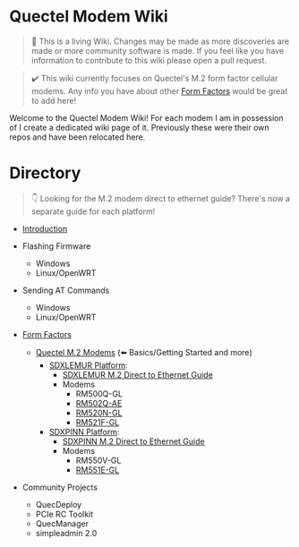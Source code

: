 Quectel Modem Wiki
=================================
> :book: This is a living Wiki. Changes may be made as more discoveries are made or more community software is made. If you feel like you have information to contribute to this wiki please open a pull request.

> :heavy_check_mark: This wiki currently focuses on Quectel's M.2 form factor cellular modems. Any info you have about other [Form Factors](./formfactors) would be great to add here!

Welcome to the Quectel Modem Wiki! For each modem I am in possession of I create a dedicated wiki page of it. Previously these were their own repos and have been relocated here.

# Directory

> :point_down: Looking for the M.2 modem direct to ethernet guide? There's now a separate guide for each platform!

- [Introduction](./introduction.md)
- Flashing Firmware
	- Windows
	- Linux/OpenWRT
- Sending AT Commands
	- Windows
	- Linux/OpenWRT 
- [Form Factors](./formfactors.md)
	- [Quectel M.2 Modems](./m.2_formfactor.md) (:arrow_left: Basics/Getting Started and more)
		- [SDXLEMUR Platform](./sdxlemur/README.md):
			- [SDXLEMUR M.2 Direct to Ethernet Guide](./sdxlemur/sdxlemur_m.2_to_eth.md)
			- Modems
				- RM500Q-GL 
			     - [RM502Q-AE](./RM502Q-AE/README.md)
			     - [RM520N-GL](./RM520N-GL/README.md)
			     - [RM521F-GL](./RM521F-GL/README.md)
		- [SDXPINN Platform](./sdxpinn/README.md):
			- [SDXPINN M.2 Direct to Ethernet Guide](./sdxpinn/sdxpinn_m.2_to_eth.md)
			- Modems
				- RM550V-GL 
				- [RM551E-GL](./RM551E-GL/README.md)
	  
- Community Projects
	- QuecDeploy
	- PCIe RC Toolkit
	- QuecManager
	- simpleadmin 2.0
